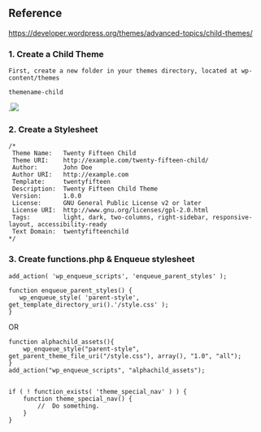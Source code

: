 ## Reference
https://developer.wordpress.org/themes/advanced-topics/child-themes/

### 1. Create a Child Theme
```
First, create a new folder in your themes directory, located at wp-content/themes

themename-child
```
.![](https://imgur.com/Wpzyg4M.png)

### 2. Create a Stylesheet
```
/*
 Theme Name:   Twenty Fifteen Child
 Theme URI:    http://example.com/twenty-fifteen-child/
 Author:       John Doe
 Author URI:   http://example.com
 Template:     twentyfifteen
 Description:  Twenty Fifteen Child Theme
 Version:      1.0.0
 License:      GNU General Public License v2 or later
 License URI:  http://www.gnu.org/licenses/gpl-2.0.html
 Tags:         light, dark, two-columns, right-sidebar, responsive-layout, accessibility-ready
 Text Domain:  twentyfifteenchild
*/
```


### 3. Create functions.php & Enqueue stylesheet
```
add_action( 'wp_enqueue_scripts', 'enqueue_parent_styles' );

function enqueue_parent_styles() {
   wp_enqueue_style( 'parent-style', get_template_directory_uri().'/style.css' );
}

```
OR
```
function alphachild_assets(){
    wp_enqueue_style("parent-style", get_parent_theme_file_uri("/style.css"), array(), "1.0", "all");
}
add_action("wp_enqueue_scripts", "alphachild_assets");
```

```

if ( ! function_exists( 'theme_special_nav' ) ) {
    function theme_special_nav() {
        //  Do something.
    }
}

```
